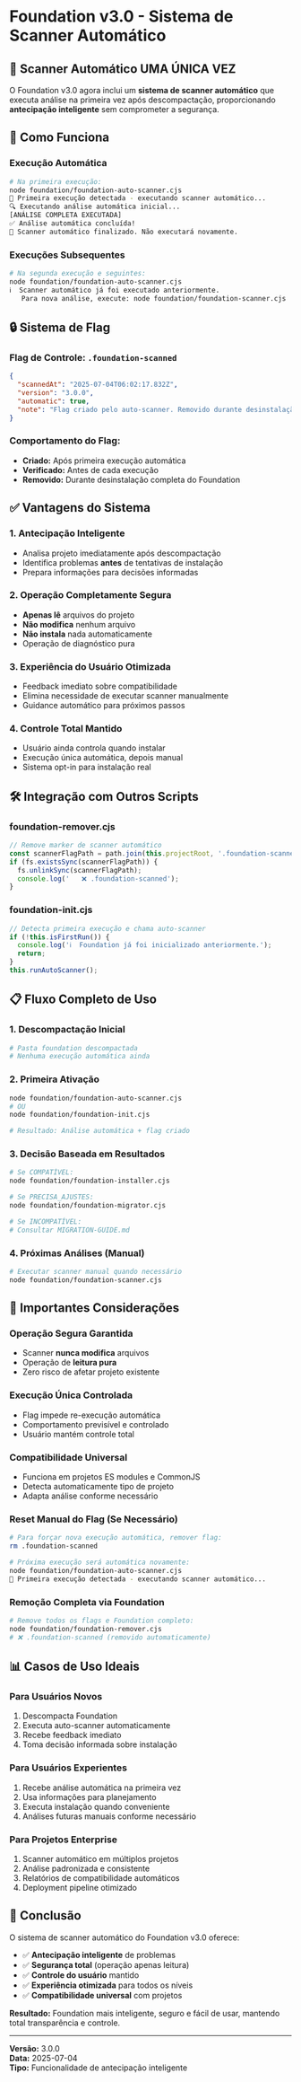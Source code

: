 # Foundation v3.0 - Sistema de Scanner Automático

## 🚀 Scanner Automático UMA ÚNICA VEZ

O Foundation v3.0 agora inclui um **sistema de scanner automático** que executa análise na primeira vez após descompactação, proporcionando **antecipação inteligente** sem comprometer a segurança.

## 🎯 Como Funciona

### **Execução Automática**
```bash
# Na primeira execução:
node foundation/foundation-auto-scanner.cjs
🎯 Primeira execução detectada - executando scanner automático...
🔍 Executando análise automática inicial...
[ANÁLISE COMPLETA EXECUTADA]
✅ Análise automática concluída!
🏁 Scanner automático finalizado. Não executará novamente.
```

### **Execuções Subsequentes**
```bash
# Na segunda execução e seguintes:
node foundation/foundation-auto-scanner.cjs
ℹ️  Scanner automático já foi executado anteriormente.
   Para nova análise, execute: node foundation/foundation-scanner.cjs
```

## 🔒 Sistema de Flag

### **Flag de Controle: `.foundation-scanned`**
```json
{
  "scannedAt": "2025-07-04T06:02:17.832Z",
  "version": "3.0.0",
  "automatic": true,
  "note": "Flag criado pelo auto-scanner. Removido durante desinstalação."
}
```

### **Comportamento do Flag:**
- **Criado:** Após primeira execução automática
- **Verificado:** Antes de cada execução  
- **Removido:** Durante desinstalação completa do Foundation

## ✅ Vantagens do Sistema

### **1. Antecipação Inteligente**
- Analisa projeto imediatamente após descompactação
- Identifica problemas **antes** de tentativas de instalação
- Prepara informações para decisões informadas

### **2. Operação Completamente Segura**
- **Apenas lê** arquivos do projeto
- **Não modifica** nenhum arquivo
- **Não instala** nada automaticamente
- Operação de diagnóstico pura

### **3. Experiência do Usuário Otimizada**
- Feedback imediato sobre compatibilidade
- Elimina necessidade de executar scanner manualmente
- Guidance automático para próximos passos

### **4. Controle Total Mantido**
- Usuário ainda controla quando instalar
- Execução única automática, depois manual
- Sistema opt-in para instalação real

## 🛠️ Integração com Outros Scripts

### **foundation-remover.cjs**
```javascript
// Remove marker de scanner automático
const scannerFlagPath = path.join(this.projectRoot, '.foundation-scanned');
if (fs.existsSync(scannerFlagPath)) {
  fs.unlinkSync(scannerFlagPath);
  console.log('   ❌ .foundation-scanned');
}
```

### **foundation-init.cjs**
```javascript
// Detecta primeira execução e chama auto-scanner
if (!this.isFirstRun()) {
  console.log('ℹ️  Foundation já foi inicializado anteriormente.');
  return;
}
this.runAutoScanner();
```

## 📋 Fluxo Completo de Uso

### **1. Descompactação Inicial**
```bash
# Pasta foundation descompactada
# Nenhuma execução automática ainda
```

### **2. Primeira Ativação**
```bash
node foundation/foundation-auto-scanner.cjs
# OU
node foundation/foundation-init.cjs

# Resultado: Análise automática + flag criado
```

### **3. Decisão Baseada em Resultados**
```bash
# Se COMPATÍVEL:
node foundation/foundation-installer.cjs

# Se PRECISA_AJUSTES:  
node foundation/foundation-migrator.cjs

# Se INCOMPATÍVEL:
# Consultar MIGRATION-GUIDE.md
```

### **4. Próximas Análises (Manual)**
```bash
# Executar scanner manual quando necessário
node foundation/foundation-scanner.cjs
```

## 🚨 Importantes Considerações

### **Operação Segura Garantida**
- Scanner **nunca modifica** arquivos
- Operação de **leitura pura**
- Zero risco de afetar projeto existente

### **Execução Única Controlada**
- Flag impede re-execução automática
- Comportamento previsível e controlado
- Usuário mantém controle total

### **Compatibilidade Universal**
- Funciona em projetos ES modules e CommonJS
- Detecta automaticamente tipo de projeto
- Adapta análise conforme necessário

### **Reset Manual do Flag (Se Necessário)**
```bash
# Para forçar nova execução automática, remover flag:
rm .foundation-scanned

# Próxima execução será automática novamente:
node foundation/foundation-auto-scanner.cjs
🎯 Primeira execução detectada - executando scanner automático...
```

### **Remoção Completa via Foundation**
```bash
# Remove todos os flags e Foundation completo:
node foundation/foundation-remover.cjs
# ❌ .foundation-scanned (removido automaticamente)
```

## 📊 Casos de Uso Ideais

### **Para Usuários Novos**
1. Descompacta Foundation
2. Executa auto-scanner automaticamente
3. Recebe feedback imediato
4. Toma decisão informada sobre instalação

### **Para Usuários Experientes**
1. Recebe análise automática na primeira vez
2. Usa informações para planejamento
3. Executa instalação quando conveniente
4. Análises futuras manuais conforme necessário

### **Para Projetos Enterprise**
1. Scanner automático em múltiplos projetos
2. Análise padronizada e consistente
3. Relatórios de compatibilidade automáticos
4. Deployment pipeline otimizado

## 🎯 Conclusão

O sistema de scanner automático do Foundation v3.0 oferece:

- ✅ **Antecipação inteligente** de problemas
- ✅ **Segurança total** (operação apenas leitura)  
- ✅ **Controle do usuário** mantido
- ✅ **Experiência otimizada** para todos os níveis
- ✅ **Compatibilidade universal** com projetos

**Resultado:** Foundation mais inteligente, seguro e fácil de usar, mantendo total transparência e controle.

---

**Versão:** 3.0.0  
**Data:** 2025-07-04  
**Tipo:** Funcionalidade de antecipação inteligente